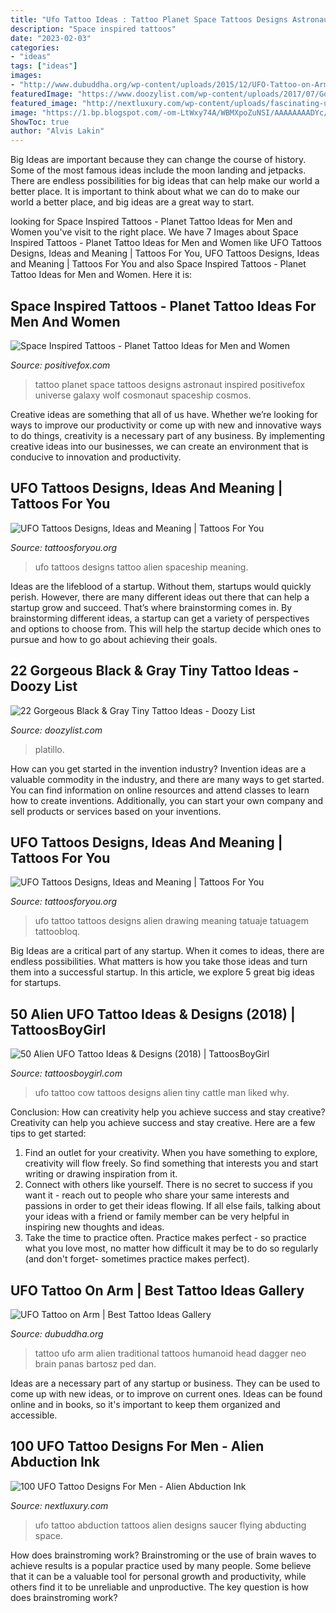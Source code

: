 ```yaml
---
title: "Ufo Tattoo Ideas : Tattoo Planet Space Tattoos Designs Astronaut Inspired Positivefox Universe Galaxy Wolf Cosmonaut Spaceship Cosmos"
description: "Space inspired tattoos"
date: "2023-02-03"
categories:
- "ideas"
tags: ["ideas"]
images:
- "http://www.dubuddha.org/wp-content/uploads/2015/12/UFO-Tattoo-on-Arm-by-Bartosz-Panas.jpg"
featuredImage: "https://www.doozylist.com/wp-content/uploads/2017/07/Gorgeous-Black-Gray-Tiny-Tattoo-Ideas-6.jpg"
featured_image: "http://nextluxury.com/wp-content/uploads/fascinating-ufo-abducting-human-tattoo-males-calves.jpg"
image: "https://1.bp.blogspot.com/-om-LtWxy74A/WBMXpoZuNSI/AAAAAAAADYc/gozsR8xD8aA8EMxXm8ItKrZm8656M3kkwCLcB/s1600/UFO%2BTattoos%2Bon%2BPinterest.JPG"
ShowToc: true
author: "Alvis Lakin"
---
```



Big Ideas are important because they can change the course of history. Some of the most famous ideas include the moon landing and jetpacks. There are endless possibilities for big ideas that can help make our world a better place. It is important to think about what we can do to make our world a better place, and big ideas are a great way to start.

	

		
looking for Space Inspired Tattoos - Planet Tattoo Ideas for Men and Women you've visit to the right place. We have 7 Images about Space Inspired Tattoos - Planet Tattoo Ideas for Men and Women like UFO Tattoos Designs, Ideas and Meaning | Tattoos For You, UFO Tattoos Designs, Ideas and Meaning | Tattoos For You and also Space Inspired Tattoos - Planet Tattoo Ideas for Men and Women. Here it is:
		
    
## Space Inspired Tattoos - Planet Tattoo Ideas For Men And Women

<img loading=lazy src="https://positivefox.com/wp-content/uploads/2018/12/space-tattoo-planet-tattoo-cosmonaut-tattoo.jpg" onerror="this.onerror=null;this.src='https://tse3.mm.bing.net/th?id=OIP._ybf3hupD8BdN2Q5RLievwHaHa&amp;pid=15.1';" alt="Space Inspired Tattoos - Planet Tattoo Ideas for Men and Women">

_Source: positivefox.com_

>tattoo planet space tattoos designs astronaut inspired positivefox universe galaxy wolf cosmonaut spaceship cosmos. 

	

Creative ideas are something that all of us have. Whether we’re looking for ways to improve our productivity or come up with new and innovative ways to do things, creativity is a necessary part of any business. By implementing creative ideas into our businesses, we can create an environment that is conducive to innovation and productivity.

    
## UFO Tattoos Designs, Ideas And Meaning | Tattoos For You

<img loading=lazy src="https://www.tattoosforyou.org/wp-content/uploads/2016/02/UFO-Tattoos-Pictures.jpg" onerror="this.onerror=null;this.src='https://tse1.mm.bing.net/th?id=OIP.6azMcrLcMZRwMKKHNmnD4QHaHa&amp;pid=15.1';" alt="UFO Tattoos Designs, Ideas and Meaning | Tattoos For You">

_Source: tattoosforyou.org_

>ufo tattoos designs tattoo alien spaceship meaning. 

	

Ideas are the lifeblood of a startup. Without them, startups would quickly perish. However, there are many different ideas out there that can help a startup grow and succeed. That’s where brainstorming comes in. By brainstorming different ideas, a startup can get a variety of perspectives and options to choose from. This will help the startup decide which ones to pursue and how to go about achieving their goals.

    
## 22 Gorgeous Black &amp; Gray Tiny Tattoo Ideas - Doozy List

<img loading=lazy src="https://www.doozylist.com/wp-content/uploads/2017/07/Gorgeous-Black-Gray-Tiny-Tattoo-Ideas-6.jpg" onerror="this.onerror=null;this.src='https://tse4.mm.bing.net/th?id=OIP.N5dXnMcyDe9_sqyEcQZOPwHaJu&amp;pid=15.1';" alt="22 Gorgeous Black &amp; Gray Tiny Tattoo Ideas - Doozy List">

_Source: doozylist.com_

>platillo. 

	

How can you get started in the invention industry?
Invention ideas are a valuable commodity in the industry, and there are many ways to get started. You can find information on online resources and attend classes to learn how to create inventions. Additionally, you can start your own company and sell products or services based on your inventions.

    
## UFO Tattoos Designs, Ideas And Meaning | Tattoos For You

<img loading=lazy src="https://www.tattoosforyou.org/wp-content/uploads/2016/10/UFO-Tattoo-Drawing.jpg" onerror="this.onerror=null;this.src='https://tse1.mm.bing.net/th?id=OIP.jWTHFz32YXNt1cRf6XEEIgHaHa&amp;pid=15.1';" alt="UFO Tattoos Designs, Ideas and Meaning | Tattoos For You">

_Source: tattoosforyou.org_

>ufo tattoo tattoos designs alien drawing meaning tatuaje tatuagem tattoobloq. 

	

Big Ideas are a critical part of any startup. When it comes to ideas, there are endless possibilities. What matters is how you take those ideas and turn them into a successful startup. In this article, we explore 5 great big ideas for startups.

    
## 50 Alien UFO Tattoo Ideas &amp; Designs (2018) | TattoosBoyGirl

<img loading=lazy src="https://1.bp.blogspot.com/-om-LtWxy74A/WBMXpoZuNSI/AAAAAAAADYc/gozsR8xD8aA8EMxXm8ItKrZm8656M3kkwCLcB/s1600/UFO%2BTattoos%2Bon%2BPinterest.JPG" onerror="this.onerror=null;this.src='https://tse1.mm.bing.net/th?id=OIP.Oitmx9iwqE8ZRNpSHjtexgHaG8&amp;pid=15.1';" alt="50 Alien UFO Tattoo Ideas &amp; Designs (2018) | TattoosBoyGirl">

_Source: tattoosboygirl.com_

>ufo tattoo cow tattoos designs alien tiny cattle man liked why. 

	

Conclusion: How can creativity help you achieve success and stay creative?
Creativity can help you achieve success and stay creative. Here are a few tips to get started: 
1. Find an outlet for your creativity. When you have something to explore, creativity will flow freely. So find something that interests you and start writing or drawing inspiration from it. 
2. Connect with others like yourself. There is no secret to success if you want it - reach out to people who share your same interests and passions in order to get their ideas flowing. If all else fails, talking about your ideas with a friend or family member can be very helpful in inspiring new thoughts and ideas. 
3. Take the time to practice often. Practice makes perfect - so practice what you love most, no matter how difficult it may be to do so regularly (and don't forget- sometimes practice makes perfect).

    
## UFO Tattoo On Arm | Best Tattoo Ideas Gallery

<img loading=lazy src="http://www.dubuddha.org/wp-content/uploads/2015/12/UFO-Tattoo-on-Arm-by-Bartosz-Panas.jpg" onerror="this.onerror=null;this.src='https://tse3.mm.bing.net/th?id=OIP.WrnHHa0tlUwmPZBlu5ME8AHaHa&amp;pid=15.1';" alt="UFO Tattoo on Arm | Best Tattoo Ideas Gallery">

_Source: dubuddha.org_

>tattoo ufo arm alien traditional tattoos humanoid head dagger neo brain panas bartosz ped dan. 

	

Ideas are a necessary part of any startup or business. They can be used to come up with new ideas, or to improve on current ones. Ideas can be found online and in books, so it's important to keep them organized and accessible.

    
## 100 UFO Tattoo Designs For Men - Alien Abduction Ink

<img loading=lazy src="http://nextluxury.com/wp-content/uploads/fascinating-ufo-abducting-human-tattoo-males-calves.jpg" onerror="this.onerror=null;this.src='https://tse1.mm.bing.net/th?id=OIP.bgQriQo2b1i7klcTabEoBQHaJ4&amp;pid=15.1';" alt="100 UFO Tattoo Designs For Men - Alien Abduction Ink">

_Source: nextluxury.com_

>ufo tattoo abduction tattoos alien designs saucer flying abducting space. 

	

How does brainstroming work?
Brainstroming or the use of brain waves to achieve results is a popular practice used by many people. Some believe that it can be a valuable tool for personal growth and productivity, while others find it to be unreliable and unproductive. The key question is how does brainstroming work?


